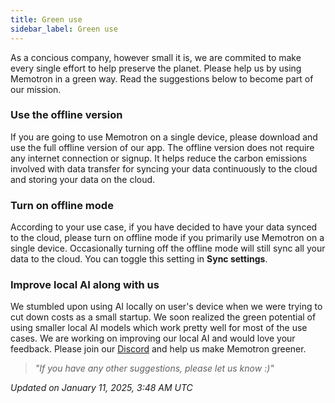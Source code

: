 ```yaml
---
title: Green use
sidebar_label: Green use
---
```


As a concious company, however small it is, we are commited to make every single effort to help preserve the planet. Please help us by using Memotron in a green way. Read the suggestions below to become part of our mission.

### Use the offline version

If you are going to use Memotron on a single device, please download and use the full offline version of our app. The offline version does not require any internet connection or signup. It helps reduce the carbon emissions involved with data transfer for syncing your data continuously to the cloud and storing your data on the cloud.

### Turn on offline mode

According to your use case, if you have decided to have your data synced to the cloud, please turn on offline mode if you primarily use Memotron on a single device. Occasionally turning off the offline mode will still sync all your data to the cloud. You can toggle this setting in **Sync settings**.

### Improve local AI along with us

We stumbled upon using AI locally on user's device when we were trying to cut down costs as a small startup. We soon realized the green potential of using smaller local AI models which work pretty well for most of the use cases. We are working on improving our local AI and would love your feedback. Please join our [Discord](https://discord.com/invite/9HJqKYTZKg) and help us make Memotron greener.

> _"If you have any other suggestions, please let us know :)"_

*Updated on January 11, 2025, 3:48 AM UTC*